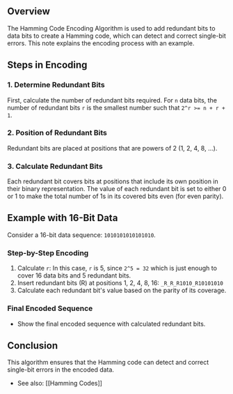 ## Overview

The Hamming Code Encoding Algorithm is used to add redundant bits to data bits to create a Hamming code, which can detect and correct single-bit errors. This note explains the encoding process with an example.

## Steps in Encoding

### 1. Determine Redundant Bits

First, calculate the number of redundant bits required. For `n` data bits, the number of redundant bits `r` is the smallest number such that `2^r >= n + r + 1`.

### 2. Position of Redundant Bits

Redundant bits are placed at positions that are powers of 2 (1, 2, 4, 8, ...).

### 3. Calculate Redundant Bits

Each redundant bit covers bits at positions that include its own position in their binary representation. The value of each redundant bit is set to either 0 or 1 to make the total number of 1s in its covered bits even (for even parity).

## Example with 16-Bit Data

Consider a 16-bit data sequence: `1010101010101010`.

### Step-by-Step Encoding

1. Calculate `r`: In this case, `r` is 5, since `2^5 = 32` which is just enough to cover 16 data bits and 5 redundant bits.
2. Insert redundant bits (R) at positions 1, 2, 4, 8, 16: `_R_R_R1010_R10101010`
3. Calculate each redundant bit's value based on the parity of its coverage.

### Final Encoded Sequence

- Show the final encoded sequence with calculated redundant bits.

## Conclusion

This algorithm ensures that the Hamming code can detect and correct single-bit errors in the encoded data.

- See also: [[Hamming Codes]]